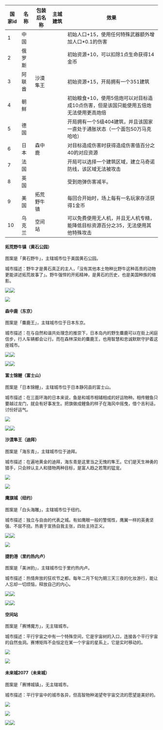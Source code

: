 | **国家id** | **名称** | **包装后名称** | **主城建筑** | **效果** |
| --- | --- | --- | --- | --- |
| 1 | 中国 |  |  | 初始人口+15，使用任何特殊武器额外增加人口*0.1的伤害 |
| 2 | 俄罗斯 |  |  | 初始资源+10，可以扣除1点生命获得14金币 |
| 3 | 阿联酋 | 沙漠隼王 |  | 初始资源+15，开局拥有一个351建筑 |
| 4 | 朝鲜 |  |  | 初始粮食+10，使用5倍炮可以对目标造成10点伤害，但是该国只能使用五倍炮无法使用更高炮倍 |
| 5 | 德国 |  |  | 开局拥有一个5级404建筑，并且该国家一直处于通胀状态（一个面包50万马克哈哈） |
| 6 | 日本 | 森中鹿 |  | 对目标造成伤害时获得造成伤害值百分之40的对应资源 |
| 7 | 法国 |  |  | 开局可以选择一个建筑区域，建立马奇诺防线，该区域无法被攻击 |
| 8 | 英国 |  |  | 受到炮弹伤害减半。 |
| 9 | 美国 | 拓荒野牛镇 |  | 每回合开始时，场上每有一名玩家存活获得1金币 |
| 10 | 乌克兰 | 空间站 |  | 可以免费使用无人机，并且无人机专精，能降低目标资源百分之35，无法使用其他特殊攻击 |


#### **拓荒野牛镇（黄石公园）**
图案是「黄石野牛」，主辖城市位于美国黄石公园。

城市描述：野牛才是黄石真正的主人，「没有其他本土物种比野牛这种高贵的动物更能讲述拓荒故事了」。野牛强悍的开拓精神，是黄石的历史，也是美国种族的缩影。

![](https://cdn.nlark.com/yuque/0/2024/jpeg/25919534/1735007615352-10f4bc9d-be79-4903-a3de-0e20fbc7ce79.jpeg)![](https://cdn.nlark.com/yuque/0/2024/jpeg/25919534/1735007848047-842af2fb-cb22-4092-886a-7a1015561bd1.jpeg)

![](https://cdn.nlark.com/yuque/0/2024/jpeg/25919534/1735010996154-f9c3b360-d748-4e8f-b610-7867afc81b8d.jpeg)

#### **森中鹿（东京）**
图案是「麋鹿王」，主辖城市位于日本东京。

城市描述：在与自然和谐共处理念的推崇下，日本岛内的野生麋鹿可以在街上闲庭信步，行人车辆都会让行。而在森林深处的麋鹿王，也用智慧和忠诚默默守护着这座城市。

![](https://cdn.nlark.com/yuque/0/2024/jpeg/25919534/1735036354438-16d6f23d-7329-4ac8-a716-bb75168f739e.jpeg)![](https://cdn.nlark.com/yuque/0/2024/jpeg/25919534/1735036384667-8e9ac866-fcf1-40c8-bf7b-ef636a3926da.jpeg)

![](https://cdn.nlark.com/yuque/0/2024/jpeg/25919534/1735036333386-e591b80c-e5aa-467e-82e0-31649c8d09ad.jpeg)![](https://cdn.nlark.com/yuque/0/2024/jpeg/25919534/1735036342797-810cedd4-d1c2-43c8-af49-48ea652589c5.jpeg)

#### **富士锦鲤（富士山）**
图案是「日本锦鲤」，主辖城市位于日本静冈县的富士山。

城市描述：在三面环海的日本来说，鱼是和城市相辅相成的好运物种。相传鲤鱼只要越过龙门，就会有好事发生。把旗做成鲤鱼的样子在海风中摇曳，借个吉利话，讨份好运气。

![](https://cdn.nlark.com/yuque/0/2024/jpeg/25919534/1735018093698-1a223d1b-39b4-4f1e-9df5-7394a21dbce2.jpeg)

![](https://cdn.nlark.com/yuque/0/2024/jpeg/25919534/1735019547131-5be762af-566a-4205-aad0-ee3304ce1372.jpeg)![](https://cdn.nlark.com/yuque/0/2024/jpeg/25919534/1735019661502-cc338b5f-52d2-47e6-942d-9f2386644900.jpeg)

#### **沙漠隼王（迪拜）**
图案是「海东青」，主辖城市位于迪拜。

城市描述：在遍地黄金的迪拜，海东青是这里当之无愧的隼王。它们是天生神勇的猎手，只会辨认主人和猎物两种目标，是富人趋之若鹜的猛宠。

![](https://cdn.nlark.com/yuque/0/2024/jpeg/25919534/1735026313901-baba39a9-6634-4b4a-bb8b-1bcca353fbfe.jpeg)

![](https://cdn.nlark.com/yuque/0/2024/jpeg/25919534/1735026090706-93a901cf-9812-4ec1-aa8b-b0f718e0b4bf.jpeg)

#### **鹰旗城（纽约）**
图案是「白头海雕」，主辖城市位于纽约。

城市描述：独立与自由的代表之城。有如鹰眼一般的警惕性，鹰翼一样的英勇坚强、不屈不挠。热衷于宣扬自我主张，四处主持正义。

![](https://cdn.nlark.com/yuque/0/2024/jpeg/25919534/1735026217063-69b61a35-a3f7-4ecb-9cab-455c5e7ff3e9.jpeg)![](https://cdn.nlark.com/yuque/0/2024/jpeg/25919534/1735026327921-024a0455-03bb-42d5-9054-cf9a968887bc.jpeg)

![](https://cdn.nlark.com/yuque/0/2024/jpeg/25919534/1735026115496-5260118b-809f-4071-b315-c59af26e935a.jpeg)

#### **捷豹港（里约热内卢）**
图案是「美洲豹」，主辖城市位于里约热内卢。

城市描述：热情奔放的狂欢节之都。每年二月下旬为期三天三夜的化妆游行，能让人忘却一切烦恼，释放自己的内心。

![](https://cdn.nlark.com/yuque/0/2024/jpeg/25919534/1735026632610-561c1b78-6c71-423d-bec9-495a8a7a4163.jpeg)![](https://cdn.nlark.com/yuque/0/2024/jpeg/25919534/1735026699241-7214b167-3e18-4b87-b073-0d11cda2a291.jpeg)

![](https://cdn.nlark.com/yuque/0/2024/jpeg/25919534/1735026712819-c5dc9087-d705-4ace-8920-2491198dcd3c.jpeg)![](https://cdn.nlark.com/yuque/0/2024/jpeg/25919534/1735026763582-ed0939d8-95a5-44db-8d03-65e3aece24f1.jpeg)

#### **空间站**
图案是「赛博魔方」，无主辖城市。

城市描述：平行宇宙之中有一个特殊空间，它是宇宙树的入口，连接各个平行宇宙的自然虫洞。赛博矩阵不会恒定在某一个宇宙的星系上，它是实时移动的。

![](https://cdn.nlark.com/yuque/0/2024/jpeg/25919534/1732798870876-3b4150f5-8948-41d6-aeb5-00476e62472b.jpeg)

![](https://cdn.nlark.com/yuque/0/2024/png/25919534/1732798520136-302c1ba2-337d-4ddc-af09-f94cf5fb0ddf.png?x-oss-process=image%2Fformat%2Cwebp%2Fresize%2Cw_558%2Climit_0)

#### **未来城2077（未来城）**
图案是「赛博城镇」，无主辖城市。

城市描述：平行宇宙中的城市各异，但高智物种渴望夸宇宙交流的愿望是美好的。

![](https://cdn.nlark.com/yuque/0/2024/jpeg/25919534/1735031218808-3e97b42b-e346-43c2-8da6-df633a1ee740.jpeg)

![](https://cdn.nlark.com/yuque/0/2024/jpeg/25919534/1735031219009-23e009a3-cbb7-4a9d-93ef-0125f640c9d7.jpeg)

![](https://cdn.nlark.com/yuque/0/2024/jpeg/25919534/1735031219150-a2b1d611-b24a-4600-bdab-b444ec50e486.jpeg)![](https://cdn.nlark.com/yuque/0/2024/jpeg/25919534/1735031219104-7f80725b-d6d3-4906-9562-3993e9d5510f.jpeg)

## <font style="color:#000000;"></font>
